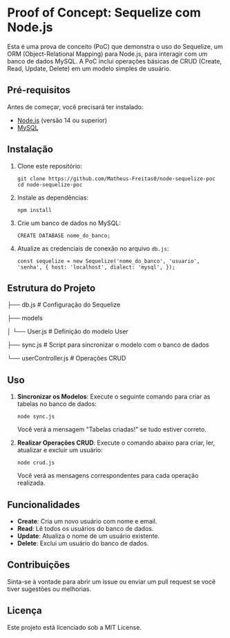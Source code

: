 
# Proof of Concept: Sequelize com Node.js

Esta é uma prova de conceito (PoC) que demonstra o uso do Sequelize, um ORM (Object-Relational Mapping) para Node.js, para interagir com um banco de dados MySQL. A PoC inclui operações básicas de CRUD (Create, Read, Update, Delete) em um modelo simples de usuário.

## Pré-requisitos

Antes de começar, você precisará ter instalado:

- [Node.js](https://nodejs.org/) (versão 14 ou superior)
- [MySQL](https://www.mysql.com/) 

## Instalação

1. Clone este repositório:


	   git clone https://github.com/Matheus-Freitas0/node-sequelize-poc
	   cd node-sequelize-poc 

2.  Instale as dependências:

    `npm install` 
    
4.  Crie um banco de dados no MySQL:
    
    `CREATE DATABASE nome_do_banco;` 
    
5.  Atualize as credenciais de conexão no arquivo `db.js`:

    `const sequelize = new Sequelize('nome_do_banco', 'usuario', 'senha', {
      host: 'localhost',
      dialect: 'mysql',
    });` 
    

## Estrutura do Projeto


├── db.js            # Configuração do Sequelize

├── models

│   └── User.js      # Definição do modelo User

├── sync.js          # Script para sincronizar o modelo com o banco de dados

└── userController.js          # Operações CRUD

## Uso

1.  **Sincronizar os Modelos**: Execute o seguinte comando para criar as tabelas no banco de dados:
    
    `node sync.js` 
    
    Você verá a mensagem "Tabelas criadas!" se tudo estiver correto.
    
2.  **Realizar Operações CRUD**: Execute o comando abaixo para criar, ler, atualizar e excluir um usuário:
  
    `node crud.js` 
    
    Você verá as mensagens correspondentes para cada operação realizada.
    

## Funcionalidades

-   **Create**: Cria um novo usuário com nome e email.
-   **Read**: Lê todos os usuários do banco de dados.
-   **Update**: Atualiza o nome de um usuário existente.
-   **Delete**: Exclui um usuário do banco de dados.

## Contribuições

Sinta-se à vontade para abrir um issue ou enviar um pull request se você tiver sugestões ou melhorias.

## Licença

Este projeto está licenciado sob a MIT License.
